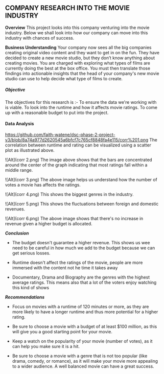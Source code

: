 ## COMPANY RESEARCH INTO THE MOVIE INDUSTRY

**Overview** 
This project looks into this company venturing into the movie industry. Below we shall look into how
our company can move into this industry with chances of success.

**Business Understanding**
Your company now sees all the big companies creating original video content and they want to get in on the fun. They have decided to create a new movie studio,
but they don’t know anything about creating movies. You are charged with exploring what types of films are currently doing the best at the box office. 
You must then translate those findings into actionable insights that the head of your company's new movie studio can use to help decide what type of films to create.


##### Objective
The objectives for this research is :-
To ensure the data we're working with is viable.
To look into the runtime and how it affects movie ratings.
To come up with a reasonable budget to put into the project.


#### Data Analysis
https://github.com/faith-watene/dsc-phase-2-project-v3/blob/8a74a977d2620545a6bfcf7c765cf8848fa4e115/corr%201.png
 The correlation between runtime and rating can be visualized using a scatter plot as illustrated above.

![Alt](corr 2.png)
The image above shows that the bars are concentrated around the center of the graph indicating that
 most ratings fall within a middle range.

![Alt](corr 3.png)
The above image helps us understand how the number of votes a movie has affects the ratings.

![Alt](corr 4.png)
This shows the biggest genres in the industry.

![Alt](corr 5.png)
This shows the fluctuations between foreign and domestic revenues.

![Alt](corr 6.png)
The above image shows that there's no increase in revenue given a higher budget is allocated.

***Conclusion***
* The budget doesn't guarantee a higher revenue. This shows us wee need to be careful in how much we add to the budget because we can get serious losses.

* Runtime doesn't affect the ratings of the movie, people are more immersed with the content not he time it takes away

* Documentary, Drama and Biography are the genres with the highest average ratings. This means also that a lot of the voters enjoy watching this kind of shows

***Recommendations***
* Focus on movies with a runtime of 120 minutes or more, as they are more likely to have a longer runtime and thus more potential for a higher rating.

* Be sure to choose a movie with a budget of at least $100 million, as this will give you a good starting point for your movie.

* Keep a watch on the popularity of your movie (number of votes), as it can help you make sure it is a hit.

* Be sure to choose a movie with a genre that is not too popular (like drama, comedy, or romance), as it will make your movie more appealing to a wider audience. A well balanced movie can have a great success.
